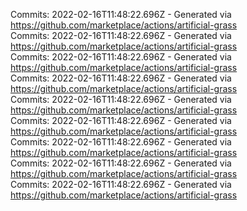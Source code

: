 Commits: 2022-02-16T11:48:22.696Z - Generated via https://github.com/marketplace/actions/artificial-grass
<br>
Commits: 2022-02-16T11:48:22.696Z - Generated via https://github.com/marketplace/actions/artificial-grass
<br>
Commits: 2022-02-16T11:48:22.696Z - Generated via https://github.com/marketplace/actions/artificial-grass
<br>
Commits: 2022-02-16T11:48:22.696Z - Generated via https://github.com/marketplace/actions/artificial-grass
<br>
Commits: 2022-02-16T11:48:22.696Z - Generated via https://github.com/marketplace/actions/artificial-grass
<br>
Commits: 2022-02-16T11:48:22.696Z - Generated via https://github.com/marketplace/actions/artificial-grass
<br>
Commits: 2022-02-16T11:48:22.696Z - Generated via https://github.com/marketplace/actions/artificial-grass
<br>
Commits: 2022-02-16T11:48:22.696Z - Generated via https://github.com/marketplace/actions/artificial-grass
<br>
Commits: 2022-02-16T11:48:22.696Z - Generated via https://github.com/marketplace/actions/artificial-grass
<br>
